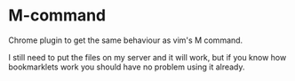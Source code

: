 M-command
=========

Chrome plugin to get the same behaviour as vim's M command.

I still need to put the files on my server and it will work, but if you know how bookmarklets work you should have no problem using it already.
